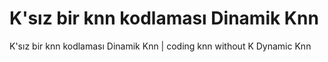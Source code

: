 # K'sız bir knn kodlaması Dinamik Knn
K'sız bir knn kodlaması Dinamik Knn |  coding knn without K Dynamic Knn
